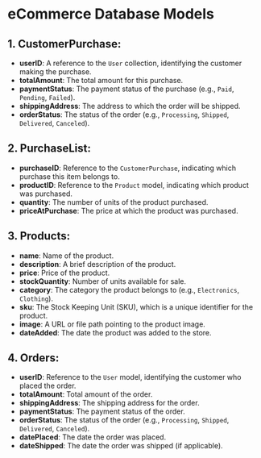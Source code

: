 # eCommerce Database Models

## 1. CustomerPurchase:
- **userID**: A reference to the `User` collection, identifying the customer making the purchase.
- **totalAmount**: The total amount for this purchase.
- **paymentStatus**: The payment status of the purchase (e.g., `Paid`, `Pending`, `Failed`).
- **shippingAddress**: The address to which the order will be shipped.
- **orderStatus**: The status of the order (e.g., `Processing`, `Shipped`, `Delivered`, `Canceled`).

## 2. PurchaseList:
- **purchaseID**: Reference to the `CustomerPurchase`, indicating which purchase this item belongs to.
- **productID**: Reference to the `Product` model, indicating which product was purchased.
- **quantity**: The number of units of the product purchased.
- **priceAtPurchase**: The price at which the product was purchased.

## 3. Products:
- **name**: Name of the product.
- **description**: A brief description of the product.
- **price**: Price of the product.
- **stockQuantity**: Number of units available for sale.
- **category**: The category the product belongs to (e.g., `Electronics`, `Clothing`).
- **sku**: The Stock Keeping Unit (SKU), which is a unique identifier for the product.
- **image**: A URL or file path pointing to the product image.
- **dateAdded**: The date the product was added to the store.

## 4. Orders:
- **userID**: Reference to the `User` model, identifying the customer who placed the order.
- **totalAmount**: Total amount of the order.
- **shippingAddress**: The shipping address for the order.
- **paymentStatus**: The payment status of the order.
- **orderStatus**: The status of the order (e.g., `Processing`, `Shipped`, `Delivered`, `Canceled`).
- **datePlaced**: The date the order was placed.
- **dateShipped**: The date the order was shipped (if applicable).
